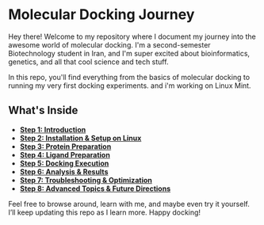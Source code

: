 # Molecular Docking Journey

Hey there! Welcome to my repository where I document my journey into the awesome world of molecular docking. I'm a second-semester Biotechnology student in Iran, and I'm super excited about bioinformatics, genetics, and all that cool science and tech stuff.

In this repo, you'll find everything from the basics of molecular docking to running my very first docking experiments. 
and i'm working on Linux Mint.

## What's Inside
- **[Step 1: Introduction](docs/intro.md)**
- **[Step 2: Installation & Setup on Linux](docs/installation.md)**
- **[Step 3: Protein Preparation](docs/protein-preparation.md)**
- **[Step 4: Ligand Preparation](docs/ligand-preparation.md)**
- **[Step 5: Docking Execution](docs/docking-execution.md)**
- **[Step 6: Analysis & Results](docs/analysis.md)**
- **[Step 7: Troubleshooting & Optimization](docs/troubleshooting.md)**
- **[Step 8: Advanced Topics & Future Directions](docs/advanced.md)**


Feel free to browse around, learn with me, and maybe even try it yourself. I’ll keep updating this repo as I learn more. Happy docking!
